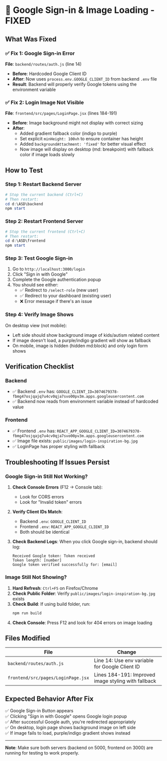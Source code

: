 # 🔧 Google Sign-in & Image Loading - FIXED

## What Was Fixed

### ✅ Fix 1: Google Sign-in Error
**File**: `backend/routes/auth.js` (line 14)
- **Before**: Hardcoded Google Client ID
- **After**: Now uses `process.env.GOOGLE_CLIENT_ID` from backend `.env` file
- **Result**: Backend will properly verify Google tokens using the environment variable

### ✅ Fix 2: Login Image Not Visible
**File**: `frontend/src/pages/LoginPage.jsx` (lines 184-191)
- **Before**: Image background might not display with correct sizing
- **After**: 
  - Added gradient fallback color (indigo to purple)
  - Set explicit `minHeight: 100vh` to ensure container has height
  - Added `backgroundAttachment: 'fixed'` for better visual effect
  - Now image will display on desktop (md: breakpoint) with fallback color if image loads slowly

## How to Test

### Step 1: Restart Backend Server
```powershell
# Stop the current backend (Ctrl+C)
# Then restart:
cd d:\ASD\backend
npm start
```

### Step 2: Restart Frontend Server
```powershell
# Stop the current frontend (Ctrl+C)
# Then restart:
cd d:\ASD\frontend
npm start
```

### Step 3: Test Google Sign-in
1. Go to `http://localhost:3000/login`
2. Click "Sign in with Google"
3. Complete the Google authentication popup
4. You should see either:
   - ✅ Redirect to `/select-role` (new user)
   - ✅ Redirect to your dashboard (existing user)
   - ❌ Error message if there's an issue

### Step 4: Verify Image Shows
On desktop view (not mobile):
- Left side should show background image of kids/autism related content
- If image doesn't load, a purple/indigo gradient will show as fallback
- On mobile, image is hidden (hidden md:block) and only login form shows

## Verification Checklist

### Backend
- ✅ Backend `.env` has: `GOOGLE_CLIENT_ID=3074679378-fbmg47osjqajq7u4cv0qja7svo00pv3m.apps.googleusercontent.com`
- ✅ Backend now reads from environment variable instead of hardcoded value

### Frontend
- ✅ Frontend `.env` has: `REACT_APP_GOOGLE_CLIENT_ID=3074679378-fbmg47osjqajq7u4cv0qja7svo00pv3m.apps.googleusercontent.com`
- ✅ Image file exists: `public/images/login-inspiration-bg.jpg`
- ✅ LoginPage has proper styling with fallback

## Troubleshooting If Issues Persist

### Google Sign-in Still Not Working?
1. **Check Console Errors** (F12 → Console tab):
   - Look for CORS errors
   - Look for "Invalid token" errors
   
2. **Verify Client IDs Match**:
   - Backend `.env`: `GOOGLE_CLIENT_ID`
   - Frontend `.env`: `REACT_APP_GOOGLE_CLIENT_ID`
   - Both should be identical

3. **Check Backend Logs**:
   When you click Google sign-in, backend should log:
   ```
   Received Google token: Token received
   Token length: [number]
   Google token verified successfully for: [email]
   ```

### Image Still Not Showing?
1. **Hard Refresh**: `Ctrl+F5` on Firefox/Chrome
2. **Check Public Folder**: Verify `public/images/login-inspiration-bg.jpg` exists
3. **Check Build**: If using build folder, run:
   ```powershell
   npm run build
   ```
4. **Check Console**: Press F12 and look for 404 errors on image loading

## Files Modified

| File | Change |
|------|--------|
| `backend/routes/auth.js` | Line 14: Use env variable for Google Client ID |
| `frontend/src/pages/LoginPage.jsx` | Lines 184-191: Improved image styling with fallback |

## Expected Behavior After Fix

✅ Google Sign-in Button appears  
✅ Clicking "Sign in with Google" opens Google login popup  
✅ After successful Google auth, you're redirected appropriately  
✅ On desktop, login page shows background image on left side  
✅ If image fails to load, purple/indigo gradient shows instead  

---

**Note**: Make sure both servers (backend on 5000, frontend on 3000) are running for testing to work properly.